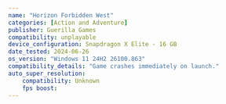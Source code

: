 ```yaml
---
name: "Horizon Forbidden West"
categories: [Action and Adventure]
publisher: Guerilla Games
compatibility: unplayable
device_configuration: Snapdragon X Elite - 16 GB
date_tested: 2024-06-26
os_version: "Windows 11 24H2 26100.863"
compatibility_details: "Game crashes immediately on launch."
auto_super_resolution:
    compatibility: Unknown
    fps boost: 
---
```

